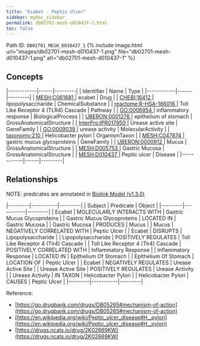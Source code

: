 ```yaml
---
title: "Ecabet - Peptic Ulcer"
sidebar: mydoc_sidebar
permalink: db02701-mesh-d010437-1.html
toc: false 
---
```



Path ID: `DB02701_MESH_D010437_1`
{% include image.html url="images/db02701-mesh-d010437-1.png" file="db02701-mesh-d010437-1.png" alt="db02701-mesh-d010437-1" %}

## Concepts

|------------|------|---------|
| Identifier | Name | Type    |
|------------|------|---------|
| <a href="https://identifiers.org/MESH:C061681">MESH:C061681 </a> | ecabet | Drug |
| <a href="https://identifiers.org/CHEBI:16412">CHEBI:16412 </a> | lipopolysaccharide | ChemicalSubstance |
| <a href="https://identifiers.org/reactome:R-HSA-166016">reactome:R-HSA-166016 </a> | Toll Like Receptor 4 (TLR4) Cascade | Pathway |
| <a href="https://identifiers.org/GO:0006954">GO:0006954 </a> | inflammatory response | BiologicalProcess |
| <a href="https://identifiers.org/UBERON:0001276">UBERON:0001276 </a> | epithelium of stomach | GrossAnatomicalStructure |
| <a href="https://identifiers.org/InterPro:IPR017950">InterPro:IPR017950 </a> | Urease active site | GeneFamily |
| <a href="https://identifiers.org/GO:0009039">GO:0009039 </a> | urease activity | MolecularActivity |
| <a href="https://identifiers.org/taxonomy:210">taxonomy:210 </a> | Helicobacter pylori | OrganismTaxon |
| <a href="https://identifiers.org/MESH:C047874">MESH:C047874 </a> | gastric mucus glycoproteins | GeneFamily |
| <a href="https://identifiers.org/UBERON:0000912">UBERON:0000912 </a> | Mucus | GrossAnatomicalStructure |
| <a href="https://identifiers.org/MESH:D005753">MESH:D005753 </a> | Gastric Mucosa | GrossAnatomicalStructure |
| <a href="https://identifiers.org/MESH:D010437">MESH:D010437 </a> | Peptic ulcer | Disease |
|------------|------|---------|

## Relationships


NOTE: predicates are annotated in <a href="https://github.com/biolink/biolink-model/releases/tag/v1.3.0">Biolink Model (v1.3.0)</a>

|---------|-----------|---------|
| Subject | Predicate | Object  |
|---------|-----------|---------|
| Ecabet | MOLECULARLY INTERACTS WITH | Gastric Mucus Glycoproteins |
| Gastric Mucus Glycoproteins | LOCATED IN | Gastric Mucosa |
| Gastric Mucosa | PRODUCES | Mucus |
| Mucus | NEGATIVELY CORRELATED WITH | Peptic Ulcer |
| Ecabet | DISRUPTS | Lipopolysaccharide |
| Lipopolysaccharide | POSITIVELY REGULATES | Toll Like Receptor 4 (Tlr4) Cascade |
| Toll Like Receptor 4 (Tlr4) Cascade | POSITIVELY CORRELATED WITH | Inflammatory Response |
| Inflammatory Response | LOCATED IN | Epithelium Of Stomach |
| Epithelium Of Stomach | LOCATION OF | Peptic Ulcer |
| Ecabet | NEGATIVELY REGULATES | Urease Active Site |
| Urease Active Site | POSITIVELY REGULATES | Urease Activity |
| Urease Activity | IN TAXON | Helicobacter Pylori |
| Helicobacter Pylori | CAUSES | Peptic Ulcer |
|---------|-----------|---------|

Reference: 
  - [https://go.drugbank.com/drugs/DB05265#mechanism-of-action](https://go.drugbank.com/drugs/DB05265#mechanism-of-action)
  - [https://en.wikipedia.org/wiki/Peptic_ulcer_disease#H._pylori](https://en.wikipedia.org/wiki/Peptic_ulcer_disease#H._pylori)
  - [https://drugs.ncats.io/drug/2K02669KW](https://drugs.ncats.io/drug/2K02669KW)
